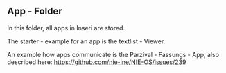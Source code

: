 ## App - Folder

In this folder, all apps in Inseri are stored. 

The starter - example for an app is the textlist - Viewer.

An example how apps communicate is the Parzival - Fassungs - App, also described here: https://github.com/nie-ine/NIE-OS/issues/239
